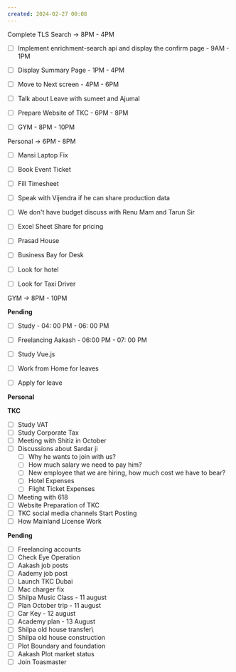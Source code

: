 ```yaml
---
created: 2024-02-27 00:08
---
```

Complete TLS Search -> 8PM - 4PM


- [ ] Implement enrichment-search api and display the confirm page - 9AM - 1PM
- [ ] Display Summary Page - 1PM - 4PM
- [ ] Move to Next screen - 4PM - 6PM
- [ ] Talk about Leave with sumeet and Ajumal
- [ ] Prepare Website of TKC - 6PM - 8PM
- [ ] GYM - 8PM - 10PM


Personal -> 6PM - 8PM

- [ ] Mansi Laptop Fix
- [ ] Book Event Ticket
- [ ] Fill Timesheet
- [ ] Speak with Vijendra if he can share production data
- [ ] We don't have budget discuss with Renu Mam and Tarun Sir
- [ ] Excel Sheet Share for pricing
- [ ] Prasad House
- [ ] Business Bay for Desk
- [ ] Look for hotel
- [ ] Look for Taxi Driver


GYM -> 8PM - 10PM


**Pending**

- [ ] Study - 04: 00 PM - 06: 00 PM
- [ ] Freelancing Aakash - 06:00 PM - 07: 00 PM
- [ ] Study Vue.js
- [ ] Work from Home for leaves
- [ ] Apply for leave


**Personal**


**TKC**

- [ ] Study VAT
- [ ] Study Corporate Tax
- [ ] Meeting with Shitiz in October
- [ ] Discussions about Sardar ji
	- [ ] Why he wants to join with us?
	- [ ] How much salary we need to pay him?
	- [ ] New employee that we are hiring, how much cost we have to bear?
	- [ ] Hotel Expenses
	- [ ] Flight Ticket Expenses
- [ ] Meeting with 618
- [ ] Website Preparation of TKC
- [ ] TKC social media channels Start Posting
- [ ] How Mainland License Work

**Pending**

- [ ] Freelancing accounts
- [ ] Check Eye Operation
- [ ] Aakash job posts
- [ ] Aademy job post
- [ ] Launch TKC Dubai
- [ ] Mac charger fix
- [ ] Shilpa Music Class - 11 august 
- [ ] Plan October trip - 11 august
- [ ] Car Key - 12 august
- [ ] Academy plan - 13 August
- [ ] Shilpa old house transfer\
- [ ] Shilpa old house construction
- [ ] Plot Boundary and foundation 
- [ ] Aakash Plot market status
- [ ] Join Toasmaster